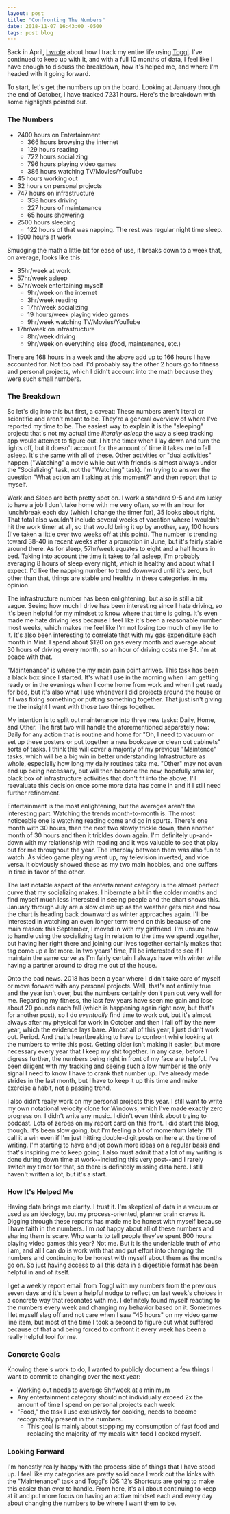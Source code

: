 ```yaml
---
layout: post
title: "Confronting The Numbers"
date: 2018-11-07 16:43:00 -0500
tags: post blog
---
```


Back in April, [I wrote](http://thisisa.blog/Every-Single-Minute) about how I track my entire life using [Toggl](https://www.toggl.com). I've continued to keep up with it, and with a full 10 months of data, I feel like I have enough to discuss the breakdown, how it's helped me, and where I'm headed with it going forward.

To start, let's get the numbers up on the board. Looking at January through the end of October, I have tracked 7231 hours. Here's the breakdown with some highlights pointed out.

### The Numbers

* 2400 hours on Entertainment
	* 366 hours browsing the internet
	* 129 hours reading
	* 722 hours socializing
	* 796 hours playing video games
	* 386 hours watching TV/Movies/YouTube
* 45 hours working out
* 32 hours on personal projects
* 747 hours on infrastructure
	* 338 hours driving
	* 227 hours of maintenance
	* 65 hours showering
* 2500 hours sleeping
	* 122 hours of that was napping. The rest was regular night time sleep.
* 1500 hours at work

Smudging the math a little bit for ease of use, it breaks down to a week that, on average, looks like this:

* 35hr/week at work
* 57hr/week asleep
* 57hr/week entertaining myself
	* 9hr/week on the internet
	* 3hr/week reading
	* 17hr/week socializing
	* 19 hours/week playing video games
	* 9hr/week watching TV/Movies/YouTube
* 17hr/week on infrastructure
	* 8hr/week driving
	* 9hr/week on everything else (food, maintenance, etc.)
	

There are 168 hours in a week and the above add up to 166 hours I have accounted for. Not too bad. I'd probably say the other 2 hours go to fitness and personal projects, which I didn't account into the math because they were such small numbers.

### The Breakdown

So let's dig into this but first, a caveat: These numbers aren't literal or scientific and aren't meant to be. They're a general overview of where I've reported my time to be. The easiest way to explain it is the "sleeping" project: that's not my actual time *literally asleep* the way a sleep tracking app would attempt to figure out. I hit the timer when I lay down and turn the lights off, but it doesn't account for the amount of time it takes me to fall asleep. It's the same with all of these. Other activities or "dual activities" happen ("Watching" a movie while out with friends is almost always under the "Socializing" task, not the "Watching" task). I'm trying to answer the question "What action am I taking at this moment?" and then report that to myself.

Work and Sleep are both pretty spot on. I work a standard 9-5 and am lucky to have a job I don't take home with me very often, so with an hour for lunch/break each day (which I change the timer for), 35 looks about right. That total also wouldn't include several weeks of vacation where I wouldn't hit the work timer at all, so that would bring it up by another, say, 100 hours (I've taken a little over two weeks off at this point). The number is trending toward 38-40 in recent weeks after a promotion in June, but it's fairly stable around there. As for sleep, 57hr/week equates to eight and a half hours in bed. Taking into account the time it takes to fall asleep, I'm probably averaging 8 hours of sleep every night, which is healthy and about what I expect. I'd like the napping number to trend downward until it's zero, but other than that, things are stable and healthy in these categories, in my opinion.

The infrastructure number has been enlightening, but also is still a bit vague. Seeing how much I drive has been interesting since I hate driving, so it's been helpful for my mindset to know where that time is going. It's even made me hate driving less because I feel like it's been a reasonable number most weeks, which makes me feel like I'm not losing too much of my life to it. It's also been interesting to correlate that with my gas expenditure each month in Mint. I spend about $120 on gas every month and average about 30 hours of driving every month, so an hour of driving costs me $4. I'm at peace with that.

"Maintenance" is where the my main pain point arrives. This task has been a black box since I started. It's what I use in the morning when I am getting ready or in the evenings when I come home from work and when I get ready for bed, but it's also what I use whenever I did projects around the house or if I was fixing something or putting something together. That just isn't giving me the insight I want with those two things together.

My intention is to split out maintenance into three new tasks: Daily, Home, and Other. The first two will handle the aforementioned separately now: Daily for any action that is routine and home for "Oh, I need to vacuum or set up these posters or put together a new bookcase or clean out cabinets" sorts of tasks. I think this will cover a majority of my previous "Maintence" tasks, which will be a big win in better understanding Infrastructure as whole, especially how long my daily routines take me. "Other" may not even end up being necessary, but will then become the new, hopefully smaller, black box of infrastructure activities that don't fit into the above. I'll reevaluate this decision once some more data has come in and if I still need further refinement.

Entertainment is the most enlightening, but the averages aren't the interesting part. Watching the trends month-to-month is. The most noticeable one is watching reading come and go in spurts. There's one month with 30 hours, then the next two slowly trickle down, then another month of 30 hours and then it trickles down again. I'm definitely up-and-down with my relationship with reading and it was valuable to see that play out for me throughout the year. The interplay between them was also fun to watch. As video game playing went up, my television inverted, and vice versa. It obviously showed these as my two main hobbies, and one suffers in time in favor of the other. 

The last notable aspect of the entertainment category is the almost perfect curve that my socializing makes. I hibernate a bit in the colder months and find myself much less interested in seeing people and the chart shows this. January through July are a slow climb up as the weather gets nice and now the chart is heading back downward as winter approaches again. I'll be interested in watching an even longer term trend on this because of one main reason: this September, I moved in with my girlfriend. I'm unsure how to handle using the socializing tag in relation to the time we spend together, but having her right there and joining our lives together certainly makes that tag come up a lot more. In two years' time, I'll be interested to see if I maintain the same curve as I'm fairly certain I always have with winter while having a partner around to drag me out of the house.

Onto the bad news. 2018 has been a year where I didn't take care of myself or move forward with any personal projects. Well, that's not entirely true and the year isn't over, but the numbers certainly don't pan out very well for me. Regarding my fitness, the last few years have seen me gain and lose about 20 pounds each fall (which is happening again right now, but that's for another post), so I do *eventually* find time to work out, but it's almost always after my physical for work in October and then I fall off by the new year, which the evidence lays bare. Almost all of this year, I just didn't work out. Period. And that's heartbreaking to have to confront while looking at the numbers to write this post. Getting older isn't making it easier, but more necessary every year that I keep my shit together. In any case, before I digress further, the numbers being right in front of my face are helpful. I've been diligent with my tracking and seeing such a low number is the only signal I need to know I have to crank that number up. I've already made strides in the last month, but I have to keep it up this time and make exercise a habit, not a passing trend.

I also didn't really work on my personal projects this year. I still want to write my own notational velocity clone for Windows, which I've made exactly zero progress on. I didn't write any music. I didn't even think about trying to podcast. Lots of zeroes on my report card on this front. I did start this blog, though. It's been slow going, but I'm feeling a bit of momentum lately. I'll call it a win even if I'm just hitting double-digit posts on here at the time of writing. I'm starting to have and jot down more ideas on a regular basis and that's inspiring me to keep going. I also must admit that a lot of my writing is done during down time at work--including this very post--and I rarely switch my timer for that, so there is definitely missing data here. I still haven't written a lot, but it's a start. 

### How It's Helped Me

Having data brings me clarity. I trust it. I'm skeptical of data in a vacuum or used as an ideology, but my process-oriented, planner brain craves it. Digging through these reports has made me be honest with myself because I have faith in the numbers. I'm *not* happy about all of these numbers and sharing them is scary. Who wants to tell people they've spent 800 hours playing video games this year? Not me. But it is the undeniable truth of who I am, and all I can do is work with that and put effort into changing the numbers and continuing to be honest with myself about them as the months go on. So just having access to all this data in a digestible format has been helpful in and of itself.

I get a weekly report email from Toggl with my numbers from the previous seven days and it's been a helpful nudge to reflect on last week's choices in a concrete way that resonates with me. I definitely found myself reacting to the numbers every week and changing my behavior based on it. Sometimes I let myself slag off and not care when I saw "45 hours" on my video game line item, but most of the time I took a second to figure out what suffered because of that and being forced to confront it every week has been a really helpful tool for me.

### Concrete Goals

Knowing there's work to do, I wanted to publicly document a few things I want to commit to changing over the next year:

* Working out needs to average 5hr/week at a minimum
* Any entertainment category should not individually exceed 2x the amount of time I spend on personal projects each week
* "Food," the task I use exclusively for cooking, needs to become recognizably present in the numbers. 
    * This goal is mainly about stopping my consumption of fast food and replacing the majority of my meals with food I cooked myself.


### Looking Forward

I'm honestly really happy with the process side of things that I have stood up. I feel like my categories are pretty solid once I work out the kinks with the "Maintenance" task and Toggl's iOS 12's Shortcuts are going to make this easier than ever to handle. From here, it's all about continuing to keep at it and put more focus on having an active mindset each and every day about changing the numbers to be where I want them to be.
